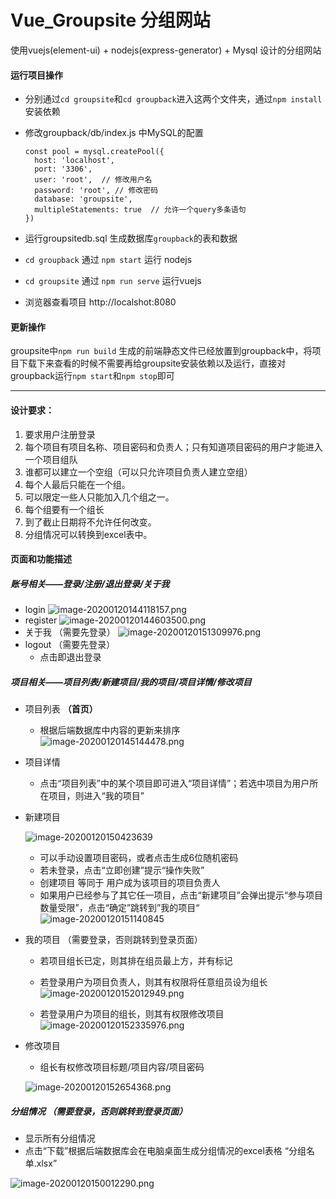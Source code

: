 # Vue_Groupsite 分组网站
使用vuejs(element-ui) + nodejs(express-generator) + Mysql 设计的分组网站



#### 运行项目操作

- 分别通过`cd groupsite`和`cd groupback`进入这两个文件夹，通过`npm install`安装依赖 

- 修改groupback/db/index.js 中MySQL的配置

  ```mysql
  const pool = mysql.createPool({
  	host: 'localhost',
  	port: '3306',
  	user: 'root',  // 修改用户名
  	password: 'root', // 修改密码
  	database: 'groupsite',
  	multipleStatements: true  // 允许一个query多条语句
  })
  ```

- 运行groupsitedb.sql 生成数据库`groupback`的表和数据

- `cd groupback` 通过 `npm start` 运行 nodejs

- `cd groupsite`  通过 `npm run serve` 运行vuejs

- 浏览器查看项目 http://localshot:8080 



#### 更新操作

groupsite中`npm run build` 生成的前端静态文件已经放置到groupback中，将项目下载下来查看的时候不需要再给groupsite安装依赖以及运行，直接对groupback运行`npm start`和`npm stop`即可



----



#### 设计要求：

1. 要求用户注册登录
2. 每个项目有项目名称、项目密码和负责人；只有知道项目密码的用户才能进入一个项目组队
3. 谁都可以建立一个空组（可以只允许项目负责人建立空组）
4. 每个人最后只能在一个组。
5. 可以限定一些人只能加入几个组之一。
6. 每个组要有一个组长
7. 到了截止日期将不允许任何改变。
8. 分组情况可以转换到excel表中。



#### 页面和功能描述

##### 账号相关——登录/注册/退出登录/关于我

- login
  ![image-20200120144118157.png](https://i.loli.net/2020/01/20/kF5mGKVvdXS3H86.png)
- register
  ![image-20200120144603500.png](https://i.loli.net/2020/01/20/vwjBXh7zYROWCrd.png)
- 关于我 （需要先登录）
  ![image-20200120151309976.png](https://i.loli.net/2020/01/20/WOzn2crDwTeg4JK.png)
- logout （需要先登录）
  - 点击即退出登录



##### 项目相关——项目列表/新建项目/我的项目/项目详情/修改项目

- 项目列表 **（首页）**

  - 根据后端数据库中内容的更新来排序
    ![image-20200120145144478.png](https://i.loli.net/2020/01/20/DJPm2Fzbp9RCqds.png)

- 项目详情

  - 点击“项目列表”中的某个项目即可进入“项目详情”；若选中项目为用户所在项目，则进入“我的项目”

- 新建项目

  ![image-20200120150423639](https://i.loli.net/2020/01/20/rgLqDavSB1ziGhw.png)

  - 可以手动设置项目密码，或者点击生成6位随机密码
  - 若未登录，点击“立即创建”提示“操作失败”
  - 创建项目 等同于 用户成为该项目的项目负责人
  - 如果用户已经参与了其它任一项目，点击“新建项目”会弹出提示“参与项目数量受限”，点击“确定”跳转到”我的项目“
    ![image-20200120151140845](https://i.loli.net/2020/01/20/T7F6ELlWXUkzmAH.png)

- 我的项目 （需要登录，否则跳转到登录页面）

  - 若项目组长已定，则其排在组员最上方，并有标记
  - 若登录用户为项目负责人，则其有权限将任意组员设为组长
    ![image-20200120152012949.png](https://i.loli.net/2020/01/20/i65CraFsUBmkDVQ.png)

  - 若登录用户为项目的组长，则其有权限修改项目
    ![image-20200120152335976.png](https://i.loli.net/2020/01/20/gFDeHVZAiRJ9tB4.png)

- 修改项目

  - 组长有权修改项目标题/项目内容/项目密码

  ![image-20200120152654368.png](https://i.loli.net/2020/01/20/wG4SEWoUv5YzAx7.png)



##### 分组情况 （需要登录，否则跳转到登录页面）

- 显示所有分组情况
- 点击“下载”根据后端数据库会在电脑桌面生成分组情况的excel表格 “分组名单.xlsx”

![image-20200120150012290.png](https://i.loli.net/2020/01/20/MEPByq9wvzlbcuC.png)


